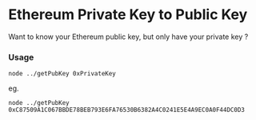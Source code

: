 # Ethereum Private Key to Public Key

Want to know your Ethereum public key, but only have your private key ?

### Usage

```
node ../getPubKey 0xPrivateKey
```

eg. 

```
node ../getPubKey 0xC87509A1C067BBDE78BEB793E6FA76530B6382A4C0241E5E4A9EC0A0F44DC0D3
```

